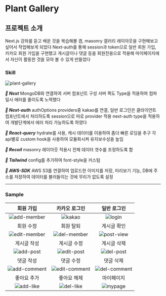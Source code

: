 # Plant Gallery

## 프로젝트 소개

Next.js 강좌를 듣고 배운 것을 복습해볼 겸, masonry 갤러리 레이아웃을 구현해보고 싶어서 작업해보게 되었다 Next-auth를 통해 session과 token으로 일반 회원 가입, 카카오 회원 가입을 구현했고 게시글이나 댓글 등을 회원전용으로 적용해 마이페이지에서 자신이 활동한 것을 모아 볼 수 있게 만들었다

### Skill

![plant-gallery](https://github.com/annkim7/plant-gallery-next/assets/67787776/ed640b84-1093-46e1-b932-f0d872b00030)

**_🥦 Next_**
MongoDB와 연결하여 서버 컴포넌트 구성
서버 쪽도 Type을 적용하여 컴파일시 에러를 줄이도록 노력했다

**_🥦 Next-auth_**
authOptions providers중 kakao를 연결,
일반 로그인은 클라이언트 컴포넌트에서 처리하도록 session으로 따로 provider 적용
next-auth type을 적용하여 개발단계에서 에러 처리 가능하도록 하였다

**_🥦 React-query_**
hydrate를 사용, 캐시 데이터를 이용하여 좀더 빠른 로딩을 추구
각 api별로 custom hook을 사용하여 모듈화시켜 유지보수성을 높임

**_🥦 Recoil_**
masonry 레이아웃 적용시 전체 데이터 갯수를 조정하도록 함

**_🥦 Tailwind_**
config를 추가하여 font-style을 커스텀

**_🥦 AWS-SDK_**
AWS S3를 연결하여 업로드한 이미지를 저장, 미리보기 기능, DB에 주소를 저장하여
데이터를 불러들이는 것에 무리가 없도록 설정

---

### Sample

|                                                     회원 가입                                                      |                                                    카카오 로그인                                                    |                                                    일반 로그인                                                     |
| :----------------------------------------------------------------------------------------------------------------: | :-----------------------------------------------------------------------------------------------------------------: | :----------------------------------------------------------------------------------------------------------------: |
| ![add-member](https://github.com/annkim7/plant-gallery-next/assets/67787776/0c006b45-434c-4366-924f-fc0d0910ebef)  |    ![kakao](https://github.com/annkim7/plant-gallery-next/assets/67787776/f5a5a6c6-d314-4901-a10c-b49601e54e9f)     |    ![login](https://github.com/annkim7/plant-gallery-next/assets/67787776/d8bc2899-ec94-41cf-953e-ccf2c80e9510)    |
|                                                     회원 수정                                                      |                                                      회원 탈퇴                                                      |                                                    게시글 확인                                                     |
| ![edit-member](https://github.com/annkim7/plant-gallery-next/assets/67787776/f4a0131b-3d00-4cc3-9178-4c15616cca17) |  ![del-member](https://github.com/annkim7/plant-gallery-next/assets/67787776/ad996535-6989-4efe-bc24-08f32a9be561)  |  ![post-view](https://github.com/annkim7/plant-gallery-next/assets/67787776/399f47b5-98ba-4589-a0de-e2f351704f33)  |
|                                                    게시글 작성                                                     |                                                     게시글 수정                                                     |                                                    게시글 삭제                                                     |
|  ![add-post](https://github.com/annkim7/plant-gallery-next/assets/67787776/bdf47810-14f3-4c4c-ae19-b8923c5da28b)   |  ![edit-post](https://github.com/annkim7/plant-gallery-next/assets/67787776/91a7ccfc-f6a4-4b7b-b10b-1c2f504067eb)   |  ![del-post](https://github.com/annkim7/plant-gallery-next/assets/67787776/5bbdcc90-026d-44cf-83d5-99e18ca77385)   |
|                                                     댓글 작성                                                      |                                                      댓글 수정                                                      |                                                     댓글 삭제                                                      |
| ![add-comment](https://github.com/annkim7/plant-gallery-next/assets/67787776/02a066ae-c900-4839-83a3-c24bd47fd1cf) | ![edit-comment](https://github.com/annkim7/plant-gallery-next/assets/67787776/a6e65f07-ac29-4539-982d-9d9d8d2994f7) | ![del-comment](https://github.com/annkim7/plant-gallery-next/assets/67787776/e360acd5-3982-4819-8aa0-73818c739f1f) |
|                                                    좋아요 추가                                                     |                                                     좋아요 해제                                                     |                                                     마이페이지                                                     |
|  ![add-like](https://github.com/annkim7/plant-gallery-next/assets/67787776/71058f11-d9ee-4293-ad4a-1c42116485fc)   |   ![del-like](https://github.com/annkim7/plant-gallery-next/assets/67787776/046e07a3-494d-49fe-b4ee-43107693c427)   |   ![mypage](https://github.com/annkim7/plant-gallery-next/assets/67787776/c74b3b8f-e6db-43c4-9f46-630d8c646b05)    |
